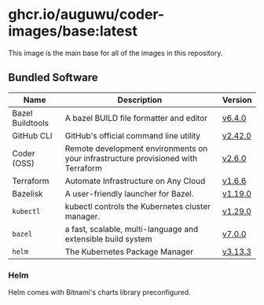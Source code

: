 # ghcr.io/auguwu/coder-images/base:latest
This image is the main base for all of the images in this repository.

## Bundled Software
| Name             | Description                                                                       | Version                    |
| ---------------- | --------------------------------------------------------------------------------- | -------------------------- |
| Bazel Buildtools | A bazel BUILD file formatter and editor                                           | [v6.4.0][bazel-buildtools] |
| GitHub CLI       | GitHub's official command line utility                                            | [v2.42.0][github-cli]      |
| Coder (OSS)      | Remote development environments on your infrastructure provisioned with Terraform | [v2.6.0][coder]            |
| Terraform        | Automate Infrastructure on Any Cloud                                              | [v1.6.6][terraform]        |
| Bazelisk         | A user-friendly launcher for Bazel.                                               | [v1.19.0][bazelisk]        |
| `kubectl`        | kubectl controls the Kubernetes cluster manager.                                  | [v1.29.0][kubectl]         |
| `bazel`          | a fast, scalable, multi-language and extensible build system                      | [v7.0.0][bazel]            |
| `helm`           | The Kubernetes Package Manager                                                    | [v3.13.3][helm]            |

[bazel-buildtools]: https://github.com/bazelbuild/buildtools/releases/tag/v6.4.0
[github-cli]:       https://github.com/cli/cli/releases/tag/v2.42.0
[terraform]:        https://github.com/hashicorp/terraform/releases/tag/v1.6.6
[bazelisk]:         https://github.com/bazelbuild/bazelisk/releases/tag/v1.19.0
[kubectl]:          https://github.com/kubernetes/kubernetes/releases/tag/v1.29.0
[coder]:            https://github.com/coder/coder/releases/tag/v2.6.0
[bazel]:            https://github.com/bazelbuild/bazel/releases/tag/7.0.0
[helm]:             https://github.com/helm/helm/releases/tag/v3.13.3

### Helm
Helm comes with Bitnami's charts library preconfigured.
